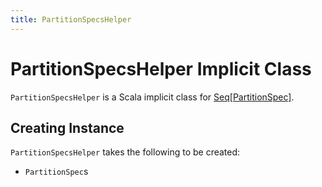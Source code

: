 ```yaml
---
title: PartitionSpecsHelper
---
```


# PartitionSpecsHelper Implicit Class

`PartitionSpecsHelper` is a Scala implicit class for [Seq[PartitionSpec]](#partSpecs).

## Creating Instance

`PartitionSpecsHelper` takes the following to be created:

* <span id="partSpecs"> `PartitionSpec`s
